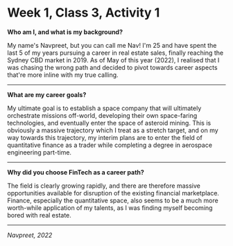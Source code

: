 # Week 1, Class 3, Activity 1

**Who am I, and what is my background?**

My name's Navpreet, but you can call me Nav! I'm 25 and have spent the last 5 of my years pursuing a career in real estate sales, finally reaching the Sydney CBD market in 2019. As of May of this year (2022), I realised that I was chasing the wrong path and decided to pivot towards career aspects that're more inline with my true calling.

---

**What are my career goals?**

My ultimate goal is to establish a space company that will ultimately orchestrate missions off-world, developing their own space-faring technologies, and eventually enter the space of asteroid mining. This is obviously a massive trajectory which I treat as a stretch target, and on my way towards this trajectory, my interim plans are to enter the field of quantitative finance as a trader while completing a degree in aerospace engineering part-time.

---

**Why did you choose FinTech as a career path?**

The field is clearly growing rapidly, and there are therefore massive opportunities available for disruption of the existing financial marketplace. Finance, especially the quantitative space, also seems to be a much more worth-while application of my talents, as I was finding myself becoming bored with real estate.

---

*Navpreet, 2022*
